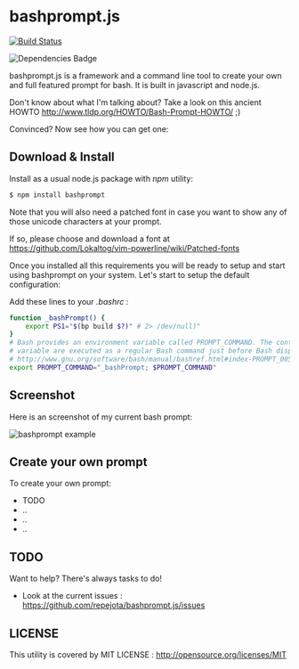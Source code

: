 # bashprompt.js

[![Build Status](https://travis-ci.org/repejota/bashprompt.js.png?branch=master)](https://travis-ci.org/repejota/bashprompt.js)

![Dependencies Badge](https://david-dm.org/repejota/bashprompt.js.png)

bashprompt.js is a framework and a command line tool to create your own and
full featured prompt for bash. It is built in javascript and node.js.

Don't know about what I'm talking about? Take a look on this ancient HOWTO
<http://www.tldp.org/HOWTO/Bash-Prompt-HOWTO/>
;)

Convinced? Now see how you can get one:

## Download & Install

Install as a usual node.js package with *npm* utility:

```bash
$ npm install bashprompt
```

Note that you will also need a patched font in case you want to show
any of those unicode characters at your prompt.

If so, please choose and download a font at
<https://github.com/Lokaltog/vim-powerline/wiki/Patched-fonts>

Once you installed all this requirements you will be ready to setup and start
using bashprompt on your system. Let's start to setup the default
configuration:

Add these lines to your *.bashrc* :

```bash
function _bashPrompt() {
    export PS1="$(bp build $?)" # 2> /dev/null)"
}
# Bash provides an environment variable called PROMPT_COMMAND. The contents of this
# variable are executed as a regular Bash command just before Bash displays a prompt.
# http://www.gnu.org/software/bash/manual/bashref.html#index-PROMPT_005fCOMMAND
export PROMPT_COMMAND="_bashPrompt; $PROMPT_COMMAND"
```

## Screenshot

Here is an screenshot of my current bash prompt:

![bashprompt example](https://raw.github.com/repejota/bashprompt.js/master/doc/website/img/screenshot.png)

## Create your own prompt

To create your own prompt:

* TODO
* ..
* ..
* ..

## TODO

Want to help? There's always tasks to do!

* Look at the current issues : https://github.com/repejota/bashprompt.js/issues

## LICENSE

This utility is covered by MIT LICENSE : http://opensource.org/licenses/MIT
